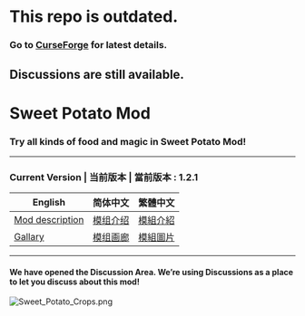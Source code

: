 # This repo is outdated.  
### Go to [CurseForge](https://www.curseforge.com/minecraft/mc-mods/sweet-potato) for latest details.  

Discussions are still available.    
--------------------------------------------------
# Sweet Potato Mod
### Try all kinds of food and magic in Sweet Potato Mod!
-----------------------------------------------------------------------------------------
### Current Version | 当前版本 | 當前版本 : 1.2.1

English | 简体中文 | 繁體中文
---------- | ---------- | ----------
[Mod description](https://github.com/Featurehouse/sweet_potato-release/blob/main/sweet_potato-description_en_us.md) | [模组介绍](https://github.com/Featurehouse/sweet_potato-release/blob/main/sweet_potato-description_zh_cn.md) | [模組介紹](https://github.com/Featurehouse/sweet_potato-release/blob/main/sweet_potato-description_zh_cn.md)
[Gallary](https://github.com/Featurehouse/sweet_potato-release/blob/main/Gallary.md) | [模组画廊](https://github.com/Featurehouse/sweet_potato-release/blob/main/Gallary.md) | [模組圖片](https://github.com/Featurehouse/sweet_potato-release/blob/main/Gallary.md) 
-----------------------
#### We have opened the Discussion Area. We’re using Discussions as a place to let you discuss about this mod!
![Sweet_Potato_Crops.png](https://i.loli.net/2020/11/23/zEqy5TQexFDAKuI.png)
